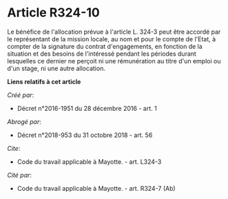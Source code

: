 # Article R324-10

Le bénéfice de l'allocation prévue à l'article L. 324-3 peut être accordé par le représentant de la mission locale, au nom et
pour le compte de l'Etat, à compter de la signature du contrat d'engagements, en fonction de la situation et des besoins de
l'intéressé pendant les périodes durant lesquelles ce dernier ne perçoit ni une rémunération au titre d'un emploi ou d'un
stage, ni une autre allocation.

**Liens relatifs à cet article**

_Créé par_:

  - Décret n°2016-1951 du 28 décembre 2016 - art. 1

_Abrogé par_:

  - Décret n°2018-953 du 31 octobre 2018 - art. 56

_Cite_:

  - Code du travail applicable à Mayotte. - art. L324-3

_Cité par_:

  - Code du travail applicable à Mayotte. - art. R324-7 (Ab)

